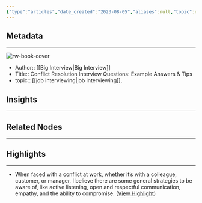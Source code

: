 ```yaml
---
{"type":"articles","date_created":"2023-08-05","aliases":null,"topic":null,"url":"https://resources.biginterview.com/behavioral-interviews/behavioral-interview-questions-conflict/","layout":null,"banner":null,"dg-publish":true,"tags":null,"permalink":"/300-biblio/200-articles/conflict-resolution-interview-questions-example-answers-and-tips/","dgPassFrontmatter":true,"created":"2023-10-20T12:44:20.000-05:00","updated":"2023-10-20T12:44:20.000-05:00"}
---
```


## Metadata
---
![rw-book-cover](https://resources.biginterview.com/wp-content/uploads/2022/12/Conflict.jpg)
- Author:: [[Big Interview\|Big Interview]]
- Title:: Conflict Resolution Interview Questions: Example Answers & Tips
- topic:: [[job interviewing\|job interviewing]], 



## Insights
---
## Related Nodes
---

## Highlights 
---
- When faced with a conflict at work, whether it’s with a colleague, customer, or manager, I believe there are some general strategies to be aware of, like active listening, open and respectful communication, empathy, and the ability to compromise. ([View Highlight](https://read.readwise.io/read/01h73ty1fzyjvgmrndbxf7g2v1))
